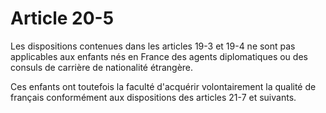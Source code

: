 # Article 20-5

Les dispositions contenues dans les articles 19-3 et 19-4 ne sont pas applicables aux enfants nés en France des agents diplomatiques ou des consuls de carrière de nationalité étrangère.

Ces enfants ont toutefois la faculté d'acquérir volontairement la qualité de français conformément aux dispositions des articles 21-7 et suivants.
